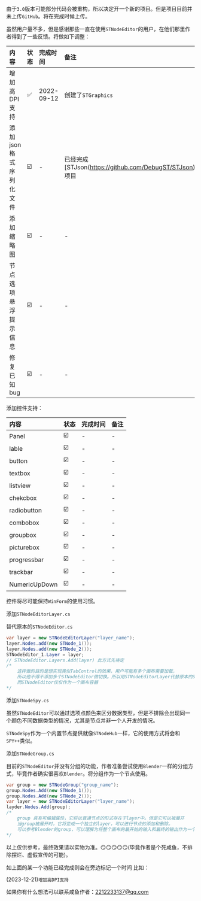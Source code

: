 由于`3.0`版本可能部分代码会被重构，所以决定开一个新的项目。但是项目目前并未上传`GitHub`。将在完成时候上传。

虽然用户量不多，但是感谢那些一直在使用`STNodeEditor`的用户，在他们那里作者得到了一些反馈。将做如下调整：

|内容|状态|完成时间|备注|
|:---|:---|:---|:---|
|增加高DPI支持           |✅  |2022-09-12|创建了`STGraphics`|
|添加json格式序列化文件  |☑️ |-|已经完成 [STJson(https://github.com/DebugST/STJson) 项目|
|添加缩略图              |☑️ |-|-|
|节点选项悬浮提示信息    |☑️ |-|-|
|修复已知bug             |☑️ |-|-|

添加控件支持：

|内容|状态|完成时间|备注|
|:---|:---|:---|:---|
|Panel          |☑️     |-|-|
|lable          |☑️     |-|-|
|button         |☑️     |-|-|
|textbox        |☑️     |-|-|
|listview       |☑️     |-|-|
|chekcbox       |☑️     |-|-|
|radiobutton    |☑️     |-|-|
|combobox       |☑️     |-|-|
|groupbox       |☑️     |-|-|
|picturebox     |☑️     |-|-|
|progressbar    |☑️     |-|-|
|trackbar       |☑️     |-|-|
|NumericUpDown  |☑️     |-|-|

控件将尽可能保持`WinForm`的使用习惯。
    
添加`STNodeEditorLayer.cs`

替代原本的`STNodeEditor.cs`

```cs
var layer = new STNodeEditorLayer("layer_name");
layer.Nodes.add(new STNode_1());
layer.Nodes.add(new STNode_2());
STNodeEditor_1.Layer = layer;
// STNodeEditor.Layers.Add(layer) 此方式先待定
/*
    这样做的目的是想实现类似TabControl的效果，用户可能有多个画布需要加载，
    所以他不得不添加多个STNodeEditor做切换。所以用STNodeEditorLayer代替原本的STNodeEditor
    而STNodeEditor仅仅作为一个画布容器
*/
```

添加`STNodeSpy.cs`

虽然`STNodeEditor`可以通过选项点颜色来区分数据类型，但是不排除会出现同一个颜色不同数据类型的情况，尤其是节点并非一个人开发的情况。

`STNodeSpy`作为一个内置节点提供就像`STNodeHub`一样，它的使用方式将会和`SPY++`类似。


添加`STNodeGroup.cs`

目前的`STNodeEditor`并没有分组的功能，作者准备尝试使用`Blender`一样的分组方式，毕竟作者确实很喜欢`Blender`。将分组作为一个节点使用。

```cs
var group = new STNodeGroup("group_name");
group.Nodes.Add(new STNode_1());
group.Nodes.Add(new STNode_2());
var layer = new STNodeEditorLayer("layer_name");
layder.Nodes.Add(group);
/*
    group 具有可编辑属性，它将以普通节点的形式存在于layer中。但是它可以被展开
    当group被展开时，它将变成一个独立的layer，可以进行节点的添加和删除。
    可以参考Blender的group，可以理解为将整个画布的最开始的输入和最终的输出作为一个节点的输入和输出。
*/
```

以上仅供参考，最终效果请以实物为准。😏😏😏😏😏(毕竟作者是个死咸鱼，不排除摆烂、虚假宣传的可能)。

如上面的某一个功能已经完成则会在旁边标记一个时间 比如：

(2023-12-21)`增加高DPI支持`

如果你有什么想法可以联系咸鱼作者：2212233137@qq.com